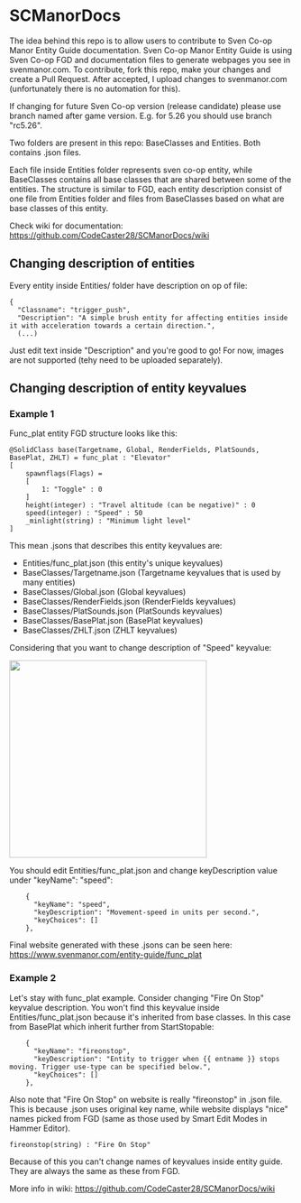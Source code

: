 # SCManorDocs

The idea behind this repo is to allow users to contribute to Sven Co-op Manor Entity Guide documentation.
Sven Co-op Manor Entity Guide is using Sven Co-op FGD and documentation files to generate webpages you see in svenmanor.com.
To contribute, fork this repo, make your changes and create a Pull Request. After accepted, I upload changes to svenmanor.com (unfortunately there is no automation for this).

If changing for future Sven Co-op version (release candidate) please use branch named after game version. E.g. for 5.26 you should use branch "rc5.26".

Two folders are present in this repo: BaseClasses and Entities. Both contains .json files. 

Each file inside Entities folder represents sven co-op entity, while BaseClasses contains all base classes that are shared between some of the entities.
The structure is similar to FGD, each entity description consist of one file from Entities folder and files from BaseClasses based on what are base classes of this entity.

Check wiki for documentation:
https://github.com/CodeCaster28/SCManorDocs/wiki

## Changing description of entities
Every entity inside Entities/ folder have description on op of file:
```
{
  "Classname": "trigger_push",
  "Description": "A simple brush entity for affecting entities inside it with acceleration towards a certain direction.",
  (...)
```
Just edit text inside "Description" and you're good to go! For now, images are not supported (tehy need to be uploaded separately).

## Changing description of entity keyvalues
### Example 1
Func_plat entity FGD structure looks like this:
```
@SolidClass base(Targetname, Global, RenderFields, PlatSounds, BasePlat, ZHLT) = func_plat : "Elevator"
[
	spawnflags(Flags) =
	[
		1: "Toggle" : 0
	]
	height(integer) : "Travel altitude (can be negative)" : 0
	speed(integer) : "Speed" : 50
	_minlight(string) : "Minimum light level"
]
```

This mean .jsons that describes this entity keyvalues are: 
* Entities/func_plat.json  	(this entity's unique keyvalues)
* BaseClasses/Targetname.json	(Targetname keyvalues that is used by many entities)
* BaseClasses/Global.json 	(Global keyvalues)
* BaseClasses/RenderFields.json	(RenderFields keyvalues)
* BaseClasses/PlatSounds.json	(PlatSounds keyvalues)
* BaseClasses/BasePlat.json	(BasePlat keyvalues)
* BaseClasses/ZHLT.json		(ZHLT keyvalues)

Considering that you want to change description of "Speed" keyvalue:

<img src="https://github.com/CodeCaster28/SCManorDocs/assets/16106194/7d26c4f7-0a0a-4571-9908-c47908226169.png" width="350">

You should edit Entities/func_plat.json and change keyDescription value under "keyName": "speed":
```
    {
      "keyName": "speed",
      "keyDescription": "Movement-speed in units per second.",
      "keyChoices": []
    },
```


Final website generated with these .jsons can be seen here: https://www.svenmanor.com/entity-guide/func_plat

### Example 2
Let's stay with func_plat example. Consider changing "Fire On Stop" keyvalue description. You won't find this keyvalue inside Entities/func_plat.json because it's inherited from base classes.
In this case from BasePlat which inherit further from StartStopable:
```
    {
      "keyName": "fireonstop",
      "keyDescription": "Entity to trigger when {{ entname }} stops moving. Trigger use-type can be specified below.",
      "keyChoices": []
    },
```
Also note that "Fire On Stop" on website is really "fireonstop" in .json file. 
This is because .json uses original key name, while website displays "nice" names picked from FGD (same as those used by Smart Edit Modes in Hammer Editor).
```
fireonstop(string) : "Fire On Stop"
```
Because of this you can't change names of keyvalues inside entity guide. They are always the same as these from FGD.

More info in wiki:
https://github.com/CodeCaster28/SCManorDocs/wiki


